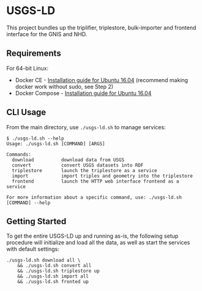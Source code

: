 # USGS-LD

This project bundles up the triplifier, triplestore, bulk-importer and frontend interface for the GNIS and NHD.

## Requirements
For 64-bit Linux:
 - Docker CE - [Installation guide for Ubuntu 16.04](https://www.digitalocean.com/community/tutorials/how-to-install-and-use-docker-on-ubuntu-16-04) (recommend making docker work without sudo, see Step 2)
 - Docker Compose - [Installation guide for Ubuntu 16.04](https://www.digitalocean.com/community/tutorials/how-to-install-docker-compose-on-ubuntu-16-04)

## CLI Usage
From the main directory, use `./usgs-ld.sh` to manage services:

```shell
$ ./usgs-ld.sh --help
Usage: ./usgs-ld.sh [COMMAND] [ARGS]

Commands:
  download          download data from USGS
  convert           convert USGS datasets into RDF
  triplestore       launch the triplestore as a service
  import            import triples and geometry into the triplestore
  frontend          launch the HTTP web interface frontend as a service

For more information about a specific command, use: ./usgs-ld.sh [COMMAND] --help

```

## Getting Started
To get the entire USGS-LD up and running as-is, the following setup procedure will initialize and load all the data, as well as start the services with default settings:

```shell
./usgs-ld.sh download all \
	&& ./usgs-ld.sh convert all
	&& ./usgs-ld.sh triplestore up
	&& ./usgs-ld.sh import all
	&& ./usgs-ld.sh fronted up
```
